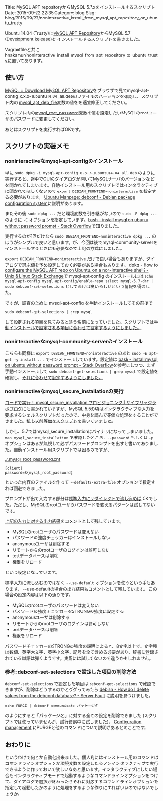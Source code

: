 Title: MySQL APT repositoryからMySQL 5.7.xをインストールするスクリプト
Date: 2015-09-22 22:35
Category: blog
Slug: blog/2015/09/22/noninteractive_install_from_mysql_apt_repository_on_ubuntu_trusty

Ubuntu 14.04 (Trusty)に[MySQL APT Repository](http://dev.mysql.com/downloads/repo/apt/)からMySQL 5.7 (Development Release)を
インストールするスクリプトを書きました。

Vagrantfileと共に[hnakamur/noninteractive_install_mysql_from_apt_repository_to_ubuntu_trusty](https://github.com/hnakamur/noninteractive_install_mysql_from_apt_repository_to_ubuntu_trusty)に置いてあります。

## 使い方

[MySQL :: Download MySQL APT Repository](http://dev.mysql.com/downloads/repo/apt/)をブラウザで見てmysql-apt-config_x.x.x-1ubuntu14.04_all.debのファイルのバージョンを確認し、スクリプト内の [mysql_apt_deb_file](https://github.com/hnakamur/noninteractive_install_mysql_from_apt_repository_to_ubuntu_trusty/blob/3d7392a1d99dbfc3eb26eecef75dee5549a2cca7/provision.sh#L4)変数の値をを適宜修正してください。

スクリプト内の[mysql_root_password](https://github.com/hnakamur/noninteractive_install_mysql_from_apt_repository_to_ubuntu_trusty/blob/3d7392a1d99dbfc3eb26eecef75dee5549a2cca7/provision.sh#L8)変数の値を設定したいMySQLのrootユーザのパスワードに変更してください。

あとはスクリプトを実行すればOKです。

## スクリプトの実装メモ

### noninteractiveなmysql-apt-configのインストール

単に `sudo dpkg -i mysql-apt-config_0.3.7-1ubuntu14.04_all.deb` のように実行すると、途中でCUIのダイアログが開いてMySQLサーバのバージョンなどを聞かれてしまいます。自動インストール用のスクリプトではインタラクティブに聞かれてほしくないので `export DEBIAN_FRONTEND=noninteractive` を指定する必要があります。
[Ubuntu Manpage: debconf - Debian package configuration system](http://manpages.ubuntu.com/manpages/trusty/man7/debconf.7.html)に説明があります。

またその後 `sudo dpkg ...` だと環境変数を引き継がないので `sudo -E dpkg ...` のように `-E` オプションを指定しています。[bash - install mysql on ubuntu without password prompt - Stack Overflow](http://stackoverflow.com/questions/7739645/install-mysql-on-ubuntu-without-password-prompt#comment37966911_7740393)で知りました。

実行するのが1回だけなら `sudo DEBIAN_FRONTEND=noninteractive dpkg ...` のほうがシンプルで良いと思います。が、今回は後でmysql-community-serverをインストールするときにも必要なので上記の方式にしました。

`export DEBIAN_FRONTEND=noninteractive` だけで良い場合もありますが、ダイアログで選ぶ値を予め設定しておく必要がある場合もあります。
[dpkg - How to configure the MySQL APT repo on Ubuntu, on a non-interactive shell? - Unix & Linux Stack Exchange](http://unix.stackexchange.com/questions/158052/how-to-configure-the-mysql-apt-repo-on-ubuntu-on-a-non-interactive-shell?newreg=31ba47900d6f4e01ba1625f43da05f82)で mysql-apt-config のインストールには `echo mysql-apt-config mysql-apt-config/enable-repo select mysql-5.7-dmr | sudo debconf-set-selections` としておけば良いらしいという情報を得ました。

ですが、調査のために mysql-apt-config を手動インストールしてその前後で

```
sudo debconf-get-selections | grep mysql
```

して設定される項目を見てみると違う名前になっていました。スクリプトでは[手動インストールで設定される項目に合わせて設定するようにしました。](https://github.com/hnakamur/noninteractive_install_mysql_from_apt_repository_to_ubuntu_trusty/blob/3d7392a1d99dbfc3eb26eecef75dee5549a2cca7/provision.sh#L16-L21)


### noninteractiveなmysql-community-serverのインストール

こちらも同様に `export DEBIAN_FRONTEND=noninteractive` のあと `sudo -E apt-get -y install ...` でインストールしています。設定値は
[bash - install mysql on ubuntu without password prompt - Stack Overflow](http://stackoverflow.com/questions/7739645/install-mysql-on-ubuntu-without-password-prompt/20037235#20037235)を参考にしつつ、まず手動インストールして `sudo debconf-get-selections | grep mysql` で設定値を確認し、[それに合わせて設定するようにしました。](https://github.com/hnakamur/noninteractive_install_mysql_from_apt_repository_to_ubuntu_trusty/blob/3d7392a1d99dbfc3eb26eecef75dee5549a2cca7/provision.sh#L28-L29)


### noninteractiveなmysql_secure_installationの実行

[コードで実行！ mysql_secure_installation プロビジョニング | サイブリッジラボブログ](http://labs.cybridge.jp/cybridge/development/1312.html)にも書かれていますが、MySQL 5.5の頃はインタラクティブな入力を要求するシェルスクリプトだったので、中身を読んで等価な処理をすることができました。私も以前[等価なスクリプト](https://github.com/hnakamur/ansible-playbooks/blob/490b782d57ed93442c981dab5612ff396027ba98/roles/mysql/server/files/mysql_secure_installation.sh)を書いていました。

しかし、5.7ではmysql_secure_installationはバイナリになってしまいました。 `man mysql_secure_installation` で確認したところ、`--password` もしくは `-p` オプションはあるが無視して必ずパスワードプロンプトを出すと書いてありました。自動インストール用スクリプトでは困るのですが、

[./.mysql_root_password.cnf](https://github.com/hnakamur/noninteractive_install_mysql_from_apt_repository_to_ubuntu_trusty/blob/3d7392a1d99dbfc3eb26eecef75dee5549a2cca7/provision.sh#L34-L35)


```
[client]
password=${mysql_root_password}
```

といった内容のファイルを作って `--defaults-extra-file` オプションで指定すれば回避できました。

プロンプトが出て入力する部分は[標準入力にリダイレクトで流し込めば](https://github.com/hnakamur/noninteractive_install_mysql_from_apt_repository_to_ubuntu_trusty/blob/3d7392a1d99dbfc3eb26eecef75dee5549a2cca7/provision.sh#L38-L45) OKでした。ただし、MySQLのrootユーザのパスワードを変えるパターンは試してないです。

[上記の入力に対する出力結果](https://github.com/hnakamur/noninteractive_install_mysql_from_apt_repository_to_ubuntu_trusty/blob/3d7392a1d99dbfc3eb26eecef75dee5549a2cca7/provision.sh#L51-L101)をコメントとして残しています。

* MySQLのrootユーザのパスワードは変えない
* パスワードの強度チェッカーはインストールしない
* anonymousユーザは削除する
* リモートからのrootユーザのログインは許可しない
* testデータベースは削除
* 権限をリロード

という設定となっています。

標準入力に流し込むのではなく `--use-default` オプションを使うという手もあります。
[--use-defaultの場合の出力結果](https://github.com/hnakamur/noninteractive_install_mysql_from_apt_repository_to_ubuntu_trusty/blob/3d7392a1d99dbfc3eb26eecef75dee5549a2cca7/provision.sh#L109-L163)もコメントとして残しています。 この場合の設定内容は以下の通りです。

* MySQLのrootユーザのパスワードは変えない
* パスワードの強度チェッカーをSTRONGの強度に設定する
* anonymousユーザは削除する
* リモートからのrootユーザのログインは許可しない
* testデータベースは削除
* 権限をリロード


[パスワードチェッカーのSTRONGの強度の説明](https://github.com/hnakamur/noninteractive_install_mysql_from_apt_repository_to_ubuntu_trusty/blob/3d7392a1d99dbfc3eb26eecef75dee5549a2cca7/provision.sh#L123)によると、8文字以上で、文字種は数値、英字大文字、英字小文字、記号を全て含める必要があり、辞書に登録されている単語は弾くようです。実際には試してないので違うかもしれません。

### 参考: debconf-set-selections で設定した項目の削除方法

`debconf-set-selections` で設定した項目は `debconf-get-selections` で確認できますが、削除はどうするのかとググってみたら [debian - How do I delete values from the debconf database? - Server Fault](http://serverfault.com/questions/332459/how-do-i-delete-values-from-the-debconf-database/332490#332490) に説明を見つけました。

```
echo PURGE | debconf-communicate パッケージ名
```

のようにすると「パッケージ名」に対する全ての設定を削除できました (スクリプトでは使っていませんが、試行錯誤中に試しました)。
[Configuration management](https://www.debian.org/doc/packaging-manuals/debconf_specification.html#AEN106) にPURGEと他のコマンドについて説明があるとのことです。

## おわりに

というわけで何とか自動化出来ました。個人的にはインストール用のコマンドはコマンドラインオプションか環境変数を設定したらノンインタラクティブで実行できるように作っておいて欲しいなあと思います。インタラクティブにしたい場合もインタラクティブモードで起動するようなコマンドラインオプションをつけて、ダイアログで選択が終わったらそれに対応するコマンドラインオプションを指定して起動したかのように処理をするような作りにすればいいのではないでしょうか。


